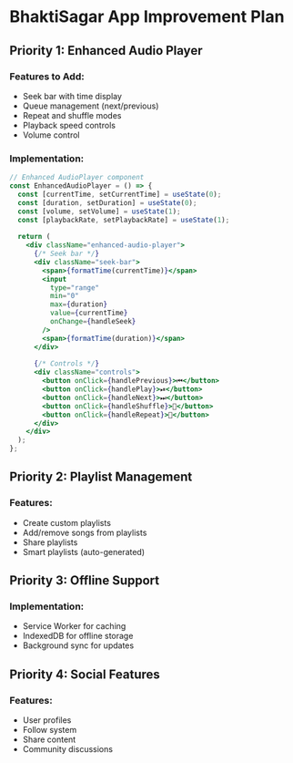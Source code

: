 # BhaktiSagar App Improvement Plan

## Priority 1: Enhanced Audio Player

### Features to Add:
- Seek bar with time display
- Queue management (next/previous)
- Repeat and shuffle modes
- Playback speed controls
- Volume control

### Implementation:
```jsx
// Enhanced AudioPlayer component
const EnhancedAudioPlayer = () => {
  const [currentTime, setCurrentTime] = useState(0);
  const [duration, setDuration] = useState(0);
  const [volume, setVolume] = useState(1);
  const [playbackRate, setPlaybackRate] = useState(1);
  
  return (
    <div className="enhanced-audio-player">
      {/* Seek bar */}
      <div className="seek-bar">
        <span>{formatTime(currentTime)}</span>
        <input 
          type="range" 
          min="0" 
          max={duration} 
          value={currentTime}
          onChange={handleSeek}
        />
        <span>{formatTime(duration)}</span>
      </div>
      
      {/* Controls */}
      <div className="controls">
        <button onClick={handlePrevious}>⏮</button>
        <button onClick={handlePlay}>⏯</button>
        <button onClick={handleNext}>⏭</button>
        <button onClick={handleShuffle}>🔀</button>
        <button onClick={handleRepeat}>🔁</button>
      </div>
    </div>
  );
};
```

## Priority 2: Playlist Management

### Features:
- Create custom playlists
- Add/remove songs from playlists
- Share playlists
- Smart playlists (auto-generated)

## Priority 3: Offline Support

### Implementation:
- Service Worker for caching
- IndexedDB for offline storage
- Background sync for updates

## Priority 4: Social Features

### Features:
- User profiles
- Follow system
- Share content
- Community discussions
